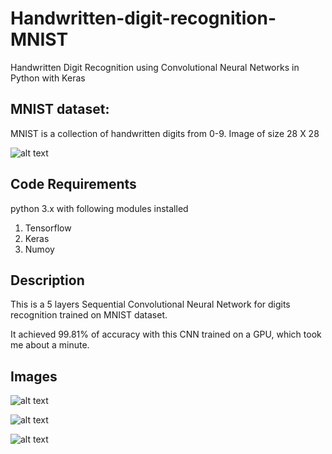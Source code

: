 # Handwritten-digit-recognition-MNIST
Handwritten Digit Recognition using Convolutional Neural Networks in Python with Keras

## MNIST dataset:

MNIST is a collection of handwritten digits from 0-9.
Image of size 28 X 28

![alt text](https://github.com/shubham99bisht/Handwritten-digit-recognition-MNIST/blob/master/src/mnist-sample.png "MNIST")

## Code Requirements
python 3.x with following modules installed

1. Tensorflow
2. Keras
3. Numoy

## Description
This is a 5 layers Sequential Convolutional Neural Network for digits recognition trained on MNIST dataset. 

It achieved 99.81% of accuracy with this CNN trained on a GPU, which took me about a minute. 

## Images

![alt text](https://github.com/lakshaygoyal425/301DaysOfCode/MNIST-Digit-Classification/Images/Figure_1.png)

![alt text](https://github.com/lakshaygoyal425/301DaysOfCode/MNIST-Digit-Classification/Images/Figure_2.png)

![alt text](https://github.com/lakshaygoyal425/301DaysOfCode/MNIST-Digit-Classification/Images/download.png)

